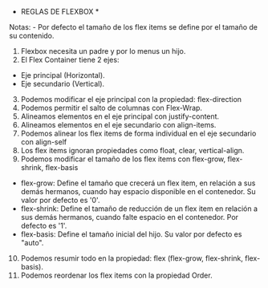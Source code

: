 * REGLAS DE FLEXBOX *

Notas: - Por defecto el tamaño de los flex items se define por el tamaño de su contenido.

1. Flexbox necesita un padre y por lo menus un hijo.
2. El Flex Container tiene 2 ejes:
  - Eje principal (Horizontal).
  - Eje secundario (Vertical).
3. Podemos modificar el eje principal con la propiedad: flex-direction
4. Podemos permitir el salto de columnas con Flex-Wrap.
5. Alineamos elementos en el eje principal con justify-content.
6. Alineamos elementos en el eje secundario con align-items.
7. Podemos alinear los flex items de forma individual en el eje secundario con align-self
8. Los flex items ignoran propiedades como float, clear, vertical-align.
9. Podemos modificar el tamaño de los flex items con flex-grow, flex-shrink, flex-basis
  - flex-grow: Define el tamaño que crecerá un flex item, en relación a sus demás hermanos, cuando
               hay espacio disponible en el contenedor.
               Su valor por defecto es '0'.
  - flex-shrink: Define el tamaño de reducción de un flex item en relación a sus demás hermanos,
                 cuando falte espacio en el contenedor.
                 Por defecto es '1'.
  - flex-basis: Define el tamaño inicial del hijo.
                Su valor por defecto es "auto".
10. Podemos resumir todo en la propiedad: flex (flex-grow, flex-shrink, flex-basis).
11. Podemos reordenar los flex items con la propiedad Order.